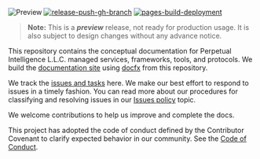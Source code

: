 ![Preview](https://img.shields.io/badge/release-preview-orange) 
[![release-push-gh-branch](https://github.com/perpetualintelligence/docs/actions/workflows/release-push-gh-branch.yml/badge.svg)](https://github.com/perpetualintelligence/docs/actions/workflows/release-push-gh-branch.yml)
[![pages-build-deployment](https://github.com/perpetualintelligence/docs/actions/workflows/pages/pages-build-deployment/badge.svg)](https://github.com/perpetualintelligence/docs/actions/workflows/pages/pages-build-deployment)

> **Note:** This is a ***preview*** release, not ready for production usage. It is also subject to design changes without any advance notice.

This repository contains the conceptual documentation for Perpetual Intelligence L.L.C. managed services, frameworks, tools, and protocols. We build the [documentation site](https://docs.perpetualintelligence.com) using [docfx](https://dotnet.github.io/docfx/) from this repository.

We track the [issues and tasks](https://github.com/perpetualintelligence/docs/issues) here. We make our best effort to respond to issues in a timely fashion. You can read more about our procedures for classifying and resolving issues in our [Issues policy](https://terms.perpetualintelligence.com/articles/issues-policy.html) topic.

We welcome contributions to help us improve and complete the docs.

This project has adopted the code of conduct defined by the Contributor Covenant to clarify expected behavior in our community.
See the [Code of Conduct](https://terms.perpetualintelligence.com/articles/CODE_OF_CONDUCT.html).
